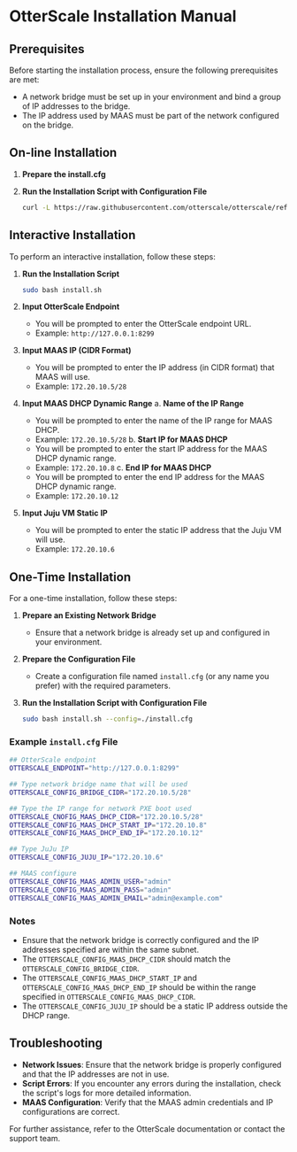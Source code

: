 # OtterScale Installation Manual

## Prerequisites

Before starting the installation process, ensure the following prerequisites are met:

- A network bridge must be set up in your environment and bind a group of IP addresses to the bridge.
- The IP address used by MAAS must be part of the network configured on the bridge.

## On-line Installation

1. **Prepare the install.cfg**

2. **Run the Installation Script with Configuration File**

   ```bash
   curl -L https://raw.githubusercontent.com/otterscale/otterscale/refs/heads/main/scripts/install.sh | sudo bash -s -- --config=~/install.cfg
   ```

## Interactive Installation

To perform an interactive installation, follow these steps:

1. **Run the Installation Script**

   ```bash
   sudo bash install.sh
   ```

2. **Input OtterScale Endpoint**
   - You will be prompted to enter the OtterScale endpoint URL.
   - Example: `http://127.0.0.1:8299`

3. **Input MAAS IP (CIDR Format)**
   - You will be prompted to enter the IP address (in CIDR format) that MAAS will use.
   - Example: `172.20.10.5/28`

4. **Input MAAS DHCP Dynamic Range**
   a. **Name of the IP Range**
      - You will be prompted to enter the name of the IP range for MAAS DHCP.
      - Example: `172.20.10.5/28`
   b. **Start IP for MAAS DHCP**
      - You will be prompted to enter the start IP address for the MAAS DHCP dynamic range.
      - Example: `172.20.10.8`
   c. **End IP for MAAS DHCP**
      - You will be prompted to enter the end IP address for the MAAS DHCP dynamic range.
      - Example: `172.20.10.12`

5. **Input Juju VM Static IP**
   - You will be prompted to enter the static IP address that the Juju VM will use.
   - Example: `172.20.10.6`

## One-Time Installation

For a one-time installation, follow these steps:

1. **Prepare an Existing Network Bridge**
   - Ensure that a network bridge is already set up and configured in your environment.

2. **Prepare the Configuration File**
   - Create a configuration file named `install.cfg` (or any name you prefer) with the required parameters.

3. **Run the Installation Script with Configuration File**

   ```bash
   sudo bash install.sh --config=./install.cfg
   ```

### Example `install.cfg` File

```bash
## OtterScale endpoint
OTTERSCALE_ENDPOINT="http://127.0.0.1:8299"

## Type network bridge name that will be used
OTTERSCALE_CONFIG_BRIDGE_CIDR="172.20.10.5/28"

## Type the IP range for network PXE boot used
OTTERSCALE_CNOFIG_MAAS_DHCP_CIDR="172.20.10.5/28"
OTTERSCALE_CONFIG_MAAS_DHCP_START_IP="172.20.10.8"
OTTERSCALE_CONFIG_MAAS_DHCP_END_IP="172.20.10.12"

## Type JuJu IP
OTTERSCALE_CONFIG_JUJU_IP="172.20.10.6"

## MAAS configure
OTTERSCALE_CONFIG_MAAS_ADMIN_USER="admin"
OTTERSCALE_CONFIG_MAAS_ADMIN_PASS="admin"
OTTERSCALE_CONFIG_MAAS_ADMIN_EMAIL="admin@example.com"
```

### Notes

- Ensure that the network bridge is correctly configured and the IP addresses specified are within the same subnet.
- The `OTTERSCALE_CONFIG_MAAS_DHCP_CIDR` should match the `OTTERSCALE_CONFIG_BRIDGE_CIDR`.
- The `OTTERSCALE_CONFIG_MAAS_DHCP_START_IP` and `OTTERSCALE_CONFIG_MAAS_DHCP_END_IP` should be within the range specified in `OTTERSCALE_CONFIG_MAAS_DHCP_CIDR`.
- The `OTTERSCALE_CONFIG_JUJU_IP` should be a static IP address outside the DHCP range.

## Troubleshooting

- **Network Issues**: Ensure that the network bridge is properly configured and that the IP addresses are not in use.
- **Script Errors**: If you encounter any errors during the installation, check the script's logs for more detailed information.
- **MAAS Configuration**: Verify that the MAAS admin credentials and IP configurations are correct.

For further assistance, refer to the OtterScale documentation or contact the support team.
